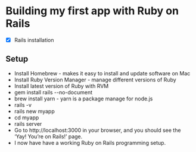 # Building my first app with Ruby on Rails 

- [x] Rails installation 

## Setup

* Install Homebrew - makes it easy to install and update software on Mac 
* Install Ruby Version Manager - manage different versions of Ruby 
* Install latest version of Ruby with RVM 
* gem install rails --no-document
* brew install yarn - yarn is a package manage for node.js 
* rails -v 
* rails new myapp 
* cd myapp
* rails server 
* Go to http://localhost:3000 in your browser, and you should see the ‘Yay! You’re on Rails!’ page.
* I now have have a working Ruby on Rails programming setup. 






